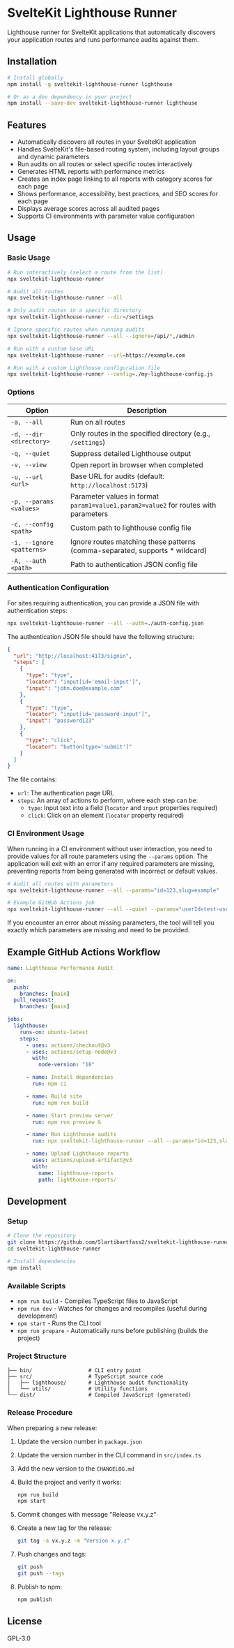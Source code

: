 # SvelteKit Lighthouse Runner

Lighthouse runner for SvelteKit applications that automatically discovers your application routes and runs performance audits against them.

## Installation

```bash
# Install globally
npm install -g sveltekit-lighthouse-runner lighthouse

# Or as a dev dependency in your project
npm install --save-dev sveltekit-lighthouse-runner lighthouse
```

## Features

- Automatically discovers all routes in your SvelteKit application
- Handles SvelteKit's file-based routing system, including layout groups and dynamic parameters
- Run audits on all routes or select specific routes interactively
- Generates HTML reports with performance metrics
- Creates an index page linking to all reports with category scores for each page
- Shows performance, accessibility, best practices, and SEO scores for each page
- Displays average scores across all audited pages
- Supports CI environments with parameter value configuration

## Usage

### Basic Usage

```bash
# Run interactively (select a route from the list)
npx sveltekit-lighthouse-runner

# Audit all routes
npx sveltekit-lighthouse-runner --all

# Only audit routes in a specific directory
npx sveltekit-lighthouse-runner --dir=/settings

# Ignore specific routes when running audits
npx sveltekit-lighthouse-runner --all --ignore=/api/*,/admin

# Run with a custom base URL
npx sveltekit-lighthouse-runner --url=https://example.com

# Run with a custom Lighthouse configuration file
npx sveltekit-lighthouse-runner --config=./my-lighthouse-config.js
```

### Options

| Option                    | Description                                                                         |
| ------------------------- | ----------------------------------------------------------------------------------- |
| `-a, --all`               | Run on all routes                                                                   |
| `-d, --dir <directory>`   | Only routes in the specified directory (e.g., `/settings`)                          |
| `-q, --quiet`             | Suppress detailed Lighthouse output                                                 |
| `-v, --view`              | Open report in browser when completed                                               |
| `-u, --url <url>`         | Base URL for audits (default: `http://localhost:5173`)                              |
| `-p, --params <values>`   | Parameter values in format `param1=value1,param2=value2` for routes with parameters |
| `-c, --config <path>`     | Custom path to lighthouse config file                                               |
| `-i, --ignore <patterns>` | Ignore routes matching these patterns (comma-separated, supports \* wildcard)       |
| `-A, --auth <path>`       | Path to authentication JSON config file                                             |

### Authentication Configuration

For sites requiring authentication, you can provide a JSON file with authentication steps:

```bash
npx sveltekit-lighthouse-runner --all --auth=./auth-config.json
```

The authentication JSON file should have the following structure:

```json
{
  "url": "http://localhost:4173/signin",
  "steps": [
    {
      "type": "type",
      "locator": "input[id='email-input']",
      "input": "john.doe@example.com"
    },
    {
      "type": "type",
      "locator": "input[id='password-input']",
      "input": "password123"
    },
    {
      "type": "click",
      "locator": "button[type='submit']"
    }
  ]
}
```

The file contains:

- `url`: The authentication page URL
- `steps`: An array of actions to perform, where each step can be:
  - `type`: Input text into a field (`locator` and `input` properties required)
  - `click`: Click on an element (`locator` property required)

### CI Environment Usage

When running in a CI environment without user interaction, you need to provide values for all route parameters using the `--params` option. The application will exit with an error if any required parameters are missing, preventing reports from being generated with incorrect or default values.

```bash
# Audit all routes with parameters
npx sveltekit-lighthouse-runner --all --params="id=123,slug=example"

# Example GitHub Actions job
npx sveltekit-lighthouse-runner --all --quiet --params="userId=test-user,productId=sample-product"
```

If you encounter an error about missing parameters, the tool will tell you exactly which parameters are missing and need to be provided.

## Example GitHub Actions Workflow

```yaml
name: Lighthouse Performance Audit

on:
  push:
    branches: [main]
  pull_request:
    branches: [main]

jobs:
  lighthouse:
    runs-on: ubuntu-latest
    steps:
      - uses: actions/checkout@v3
      - uses: actions/setup-node@v3
        with:
          node-version: "18"

      - name: Install dependencies
        run: npm ci

      - name: Build site
        run: npm run build

      - name: Start preview server
        run: npm run preview &

      - name: Run Lighthouse audits
        run: npx sveltekit-lighthouse-runner --all --params="id=123,slug=example" --url=http://localhost:4173

      - name: Upload Lighthouse reports
        uses: actions/upload-artifact@v3
        with:
          name: lighthouse-reports
          path: lighthouse-reports/
```

## Development

### Setup

```bash
# Clone the repository
git clone https://github.com/Slartibartfass2/sveltekit-lighthouse-runner.git
cd sveltekit-lighthouse-runner

# Install dependencies
npm install
```

### Available Scripts

- `npm run build` - Compiles TypeScript files to JavaScript
- `npm run dev` - Watches for changes and recompiles (useful during development)
- `npm start` - Runs the CLI tool
- `npm run prepare` - Automatically runs before publishing (builds the project)

### Project Structure

```
├── bin/                  # CLI entry point
├── src/                  # TypeScript source code
│   ├── lighthouse/       # Lighthouse audit functionality
│   └── utils/            # Utility functions
└── dist/                 # Compiled JavaScript (generated)
```

### Release Procedure

When preparing a new release:

1. Update the version number in `package.json`
2. Update the version number in the CLI command in `src/index.ts`
3. Add the new version to the `CHANGELOG.md`
4. Build the project and verify it works:

   ```bash
   npm run build
   npm start
   ```

5. Commit changes with message "Release vx.y.z"
6. Create a new tag for the release:

   ```bash
   git tag -a vx.y.z -m "Version x.y.z"
   ```

7. Push changes and tags:

   ```bash
   git push
   git push --tags
   ```

8. Publish to npm:

   ```bash
   npm publish
   ```

## License

GPL-3.0
